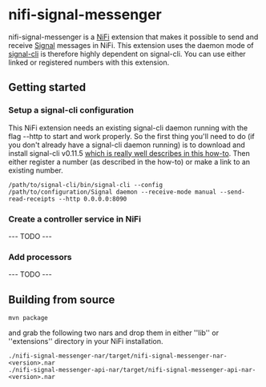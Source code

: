 # nifi-signal-messenger

nifi-signal-messenger is a [NiFi](https://nifi.apache.org) extension that makes it possible to
send and receive [Signal](https://signal.org/) messages in NiFi. This extension uses the daemon mode
of [signal-cli](https://github.com/AsamK/signal-cli) is therefore highly dependent on signal-cli. 
You can use either linked or registered numbers with this extension.

## Getting started

### Setup a signal-cli configuration
This NiFi extension needs an existing signal-cli daemon running with the flag --http to start and work properly.
So the first thing you'll need to do (if you don't already have a signal-cli daemon running) is to
download and install signal-cli v0.11.5 [which is really well describes in this how-to](https://packaging.gitlab.io/signal-cli/installation/standalone/).
Then either register a number (as described in the how-to) or make a link to an existing number.

	/path/to/signal-cli/bin/signal-cli --config /path/to/configuration/Signal daemon --receive-mode manual --send-read-receipts --http 0.0.0.0:8090

### Create a controller service in NiFi
--- TODO ---

### Add processors
--- TODO ---

## Building from source
 
	mvn package

and grab the following two nars and drop them in either ''lib'' or ''extensions'' directory in your
NiFi installation.

	./nifi-signal-messenger-nar/target/nifi-signal-messenger-nar-<version>.nar 
	./nifi-signal-messenger-api-nar/target/nifi-signal-messenger-api-nar-<version>.nar
